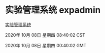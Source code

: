 # 实验管理系统 expadmin
[实验管理系统](http://59.174.27.26:56808/expadmin-782313d2-e1b1-4ea7-932e-3a55e6a1a4d0/)

2020年 10月 08日 星期四 08:40:02 CST

2020年 10月 08日 星期四 00:40:02 GMT
